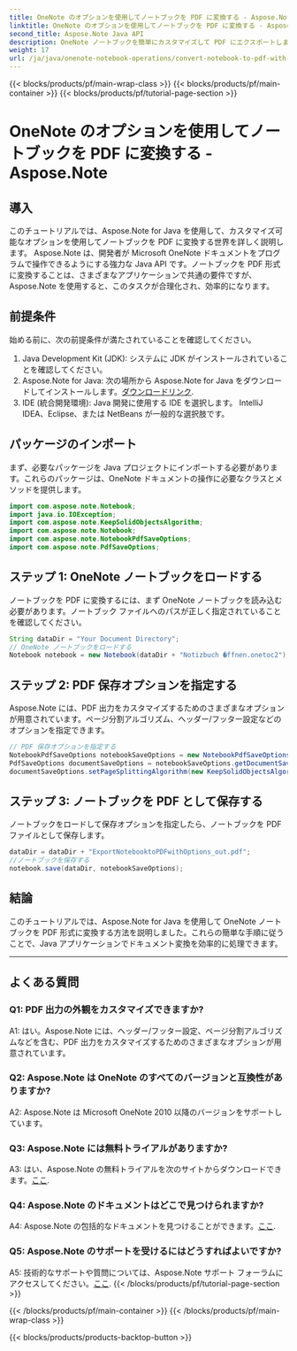 ```yaml
---
title: OneNote のオプションを使用してノートブックを PDF に変換する - Aspose.Note
linktitle: OneNote のオプションを使用してノートブックを PDF に変換する - Aspose.Note
second_title: Aspose.Note Java API
description: OneNote ノートブックを簡単にカスタマイズして PDF にエクスポートします。 Aspose.Note for Java は面倒な作業を処理します。ステップバイステップのガイドが付属！ #OneNote #Java #Aspose
weight: 17
url: /ja/java/onenote-notebook-operations/convert-notebook-to-pdf-with-options/
---
```


{{< blocks/products/pf/main-wrap-class >}}
{{< blocks/products/pf/main-container >}}
{{< blocks/products/pf/tutorial-page-section >}}

# OneNote のオプションを使用してノートブックを PDF に変換する - Aspose.Note

## 導入

このチュートリアルでは、Aspose.Note for Java を使用して、カスタマイズ可能なオプションを使用してノートブックを PDF に変換する世界を詳しく説明します。 Aspose.Note は、開発者が Microsoft OneNote ドキュメントをプログラムで操作できるようにする強力な Java API です。ノートブックを PDF 形式に変換することは、さまざまなアプリケーションで共通の要件ですが、Aspose.Note を使用すると、このタスクが合理化され、効率的になります。

## 前提条件

始める前に、次の前提条件が満たされていることを確認してください。

1. Java Development Kit (JDK): システムに JDK がインストールされていることを確認してください。
2. Aspose.Note for Java: 次の場所から Aspose.Note for Java をダウンロードしてインストールします。[ダウンロードリンク](https://releases.aspose.com/note/java/).
3. IDE (統合開発環境): Java 開発に使用する IDE を選択します。 IntelliJ IDEA、Eclipse、または NetBeans が一般的な選択肢です。

## パッケージのインポート

まず、必要なパッケージを Java プロジェクトにインポートする必要があります。これらのパッケージは、OneNote ドキュメントの操作に必要なクラスとメソッドを提供します。

```java
import com.aspose.note.Notebook;
import java.io.IOException;
import com.aspose.note.KeepSolidObjectsAlgorithm;
import com.aspose.note.Notebook;
import com.aspose.note.NotebookPdfSaveOptions;
import com.aspose.note.PdfSaveOptions;
```

## ステップ 1: OneNote ノートブックをロードする

ノートブックを PDF に変換するには、まず OneNote ノートブックを読み込む必要があります。ノートブック ファイルへのパスが正しく指定されていることを確認してください。

```java
String dataDir = "Your Document Directory";
// OneNote ノートブックをロードする
Notebook notebook = new Notebook(dataDir + "Notizbuch �ffnen.onetoc2");
```

## ステップ 2: PDF 保存オプションを指定する

Aspose.Note には、PDF 出力をカスタマイズするためのさまざまなオプションが用意されています。ページ分割アルゴリズム、ヘッダー/フッター設定などのオプションを指定できます。

```java
// PDF 保存オプションを指定する
NotebookPdfSaveOptions notebookSaveOptions = new NotebookPdfSaveOptions();
PdfSaveOptions documentSaveOptions = notebookSaveOptions.getDocumentSaveOptions();
documentSaveOptions.setPageSplittingAlgorithm(new KeepSolidObjectsAlgorithm());
```

## ステップ 3: ノートブックを PDF として保存する

ノートブックをロードして保存オプションを指定したら、ノートブックを PDF ファイルとして保存します。

```java
dataDir = dataDir + "ExportNotebooktoPDFwithOptions_out.pdf";
//ノートブックを保存する
notebook.save(dataDir, notebookSaveOptions);
```

## 結論

このチュートリアルでは、Aspose.Note for Java を使用して OneNote ノートブックを PDF 形式に変換する方法を説明しました。これらの簡単な手順に従うことで、Java アプリケーションでドキュメント変換を効率的に処理できます。

---

## よくある質問

### Q1: PDF 出力の外観をカスタマイズできますか?

A1: はい。Aspose.Note には、ヘッダー/フッター設定、ページ分割アルゴリズムなどを含む、PDF 出力をカスタマイズするためのさまざまなオプションが用意されています。

### Q2: Aspose.Note は OneNote のすべてのバージョンと互換性がありますか?

A2: Aspose.Note は Microsoft OneNote 2010 以降のバージョンをサポートしています。

### Q3: Aspose.Note には無料トライアルがありますか?

 A3: はい、Aspose.Note の無料トライアルを次のサイトからダウンロードできます。[ここ](https://releases.aspose.com/).

### Q4: Aspose.Note のドキュメントはどこで見つけられますか?

 A4: Aspose.Note の包括的なドキュメントを見つけることができます。[ここ](https://reference.aspose.com/note/java/).

### Q5: Aspose.Note のサポートを受けるにはどうすればよいですか?

 A5: 技術的なサポートや質問については、Aspose.Note サポート フォーラムにアクセスしてください。[ここ](https://forum.aspose.com/c/note/28).
{{< /blocks/products/pf/tutorial-page-section >}}

{{< /blocks/products/pf/main-container >}}
{{< /blocks/products/pf/main-wrap-class >}}

{{< blocks/products/products-backtop-button >}}
